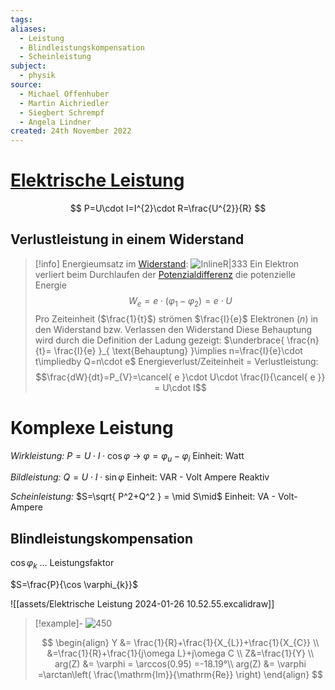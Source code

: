 ```yaml
---
tags: 
aliases:
  - Leistung
  - Blindleistungskompensation
  - Scheinleistung
subject:
  - physik
source:
  - Michael Offenhuber
  - Martin Aichriedler
  - Siegbert Schrempf
  - Angela Lindner
created: 24th November 2022
---
```


# [Elektrische Leistung](https://de.wikipedia.org/wiki/Elektrische_Leistung)

$$
P=U\cdot I=I^{2}\cdot R=\frac{U^{2}}{R}
$$

## Verlustleistung in einem Widerstand

> [!info] Energieumsatz im [Widerstand](../Elektrotechnik/Widerstand.md):
> ![InlineR|333](assets/EnergieumsatzWiderstand.png) Ein Elektron verliert beim Durchlaufen der [Potenzialdifferenz](../Elektrotechnik/elektrische%20Spannung.md) die potenzielle Energie
> $$W_{e}=e\cdot(\varphi_{1}-\varphi_{2}) = e\cdot U$$
> Pro Zeiteinheit ($\frac{1}{t}$) strömen $\frac{I}{e}$ Elektronen ($n$) in den Widerstand bzw. Verlassen den Widerstand
> Diese Behauptung wird durch die Definition der Ladung gezeigt: $\underbrace{ \frac{n}{t}= \frac{I}{e} }_{ \text{Behauptung} }\implies n=\frac{I}{e}\cdot t\impliedby Q=n\cdot e$
> Energieverlust/Zeiteinheit = Verlustleistung:
> $$\frac{dW}{dt}=P_{V}=\cancel{ e }\cdot U\cdot \frac{I}{\cancel{ e }} = U\cdot I$$

# Komplexe Leistung

*Wirkleistung:* $P=U \cdot I \cdot \cos \varphi$ -> $\varphi = \varphi_{u} - \varphi_{i}$ 
Einheit: Watt

*Bildleistung:* $Q=U\cdot I\cdot \sin \varphi$
Einheit: VAR - Volt Ampere Reaktiv

*Scheinleistung:* $S=\sqrt{ P^2+Q^2 } = \mid S\mid$
Einheit: VA - Volt-Ampere

## Blindleistungskompensation

$\cos \varphi_{k}$ … Leistungsfaktor

$S=\frac{P}{\cos \varphi_{k}}$


![[assets/Elektrische Leistung 2024-01-26 10.52.55.excalidraw]]

> [!example]- 
![450](assets/Pasted%20image%2020240126111442.png)
>
> $$
> \begin{align}
> Y &= \frac{1}{R}+\frac{1}{X_{L}}+\frac{1}{X_{C}} \\
> &=\frac{1}{R}+\frac{1}{j\omega L}+j\omega C \\
> Z&=\frac{1}{Y} \\
> arg(Z) &= \varphi = \arccos(0.95) =-18.19°\\
> arg(Z) &= \varphi =\arctan\left( \frac{\mathrm{Im}}{\mathrm{Re}} \right)
> \end{align}
> $$